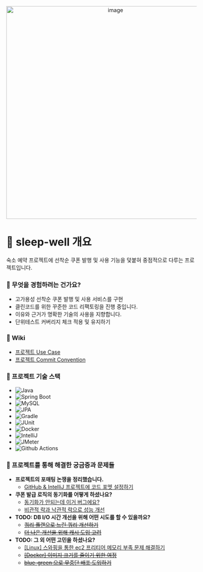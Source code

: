 <p align="center"><img style="display: block; margin: 0 auto;" width="562" alt="image" src="https://github.com/HyoJongPark/sleep-well/assets/75190035/6df63bfe-ba12-47b5-86ad-db4d8038ca9e"></p>

# 🛌 sleep-well 개요

숙소 예약 프로젝트에 선착순 쿠폰 발행 및 사용 기능을 덫붙혀 중점적으로 다루는 프로젝트입니다.

### 🛌 무엇을 경험하려는 건가요?

- 고가용성 선착순 쿠폰 발행 및 사용 서비스를 구현
- 클린코드를 위한 꾸준한 코드 리팩토링을 진행 중입니다.
- 이유와 근거가 명확한 기술의 사용을 지향합니다.
- 단위테스트 커버리지 체크 적용 및 유지하기

### 🛌 Wiki

- [프로젝트 Use Case](https://github.com/HyoJongPark/sleep-well/wiki/Use-Case)
- [프로젝트 Commit Convention](https://github.com/HyoJongPark/sleep-well/wiki/Commit-Convention)

### 🛌 프로젝트 기술 스택

- ![Java](https://img.shields.io/badge/Java-17-007396?logo=java)
- ![Spring Boot](https://img.shields.io/badge/Spring%20Boot-3.2.5-6DB33F?logo=spring%20boot&logoColor=6DB33F)
- ![MySQL](https://img.shields.io/badge/MySQL-8.0-4479A1?logo=mysql&logoColor=4479A1)
- ![JPA](https://img.shields.io/badge/JPA-3.2.5-000000?logo=&logoColor=000000)
- ![Gradle](https://img.shields.io/badge/Gradle-8.5-02303A?logo=gradle&logoColor=02303A)
- ![JUnit](https://img.shields.io/badge/JUnit-5.8.2-25A162?logo=junit&logoColor=white)
- ![Docker](https://img.shields.io/badge/Docker-24.0.2-2496ED?logo=docker&logoColor=white)
- ![IntelliJ](https://img.shields.io/badge/IntelliJ-2024.1-000000?logo=intellijidea&logoColor=000000)
- ![JMeter](https://img.shields.io/badge/JMeter-5.6.2-D21717?logo=apache%20jmeter&logoColor=white)
- ![Github Actions](https://img.shields.io/badge/githubactions-Free-2496ED?logo=githubactions)

### 🛌 프로젝트를 통해 해결한 궁금증과 문제들

- **프로젝트의 포매팅 논쟁을 정리했습니다.**
    - [GitHub & IntelliJ 프로젝트에 코드 포멧 설정하기](https://velog.io/@phj5075/GitHub-IntelliJ-%ED%94%84%EB%A1%9C%EC%A0%9D%ED%8A%B8%EC%97%90-%EC%BD%94%EB%93%9C-%ED%8F%AC%EB%A9%A7-%EC%84%A4%EC%A0%95%ED%95%98%EA%B8%B0)
- **쿠폰 발급 로직의 동기화를 어떻게 하셨나요?**
    - [동기화가 안되는데 이거 버그에요?](https://velog.io/@phj5075/%EB%8F%99%EA%B8%B0%ED%99%94%EA%B0%80-%EC%95%88%EB%90%98%EB%8A%94%EB%8D%B0-%EC%9D%B4%EA%B1%B0-%EB%B2%84%EA%B7%B8%EC%97%90%EC%9A%94)
    - [비관적 락과 낙관적 락으로 성능 개선](https://velog.io/@phj5075/%EB%82%99%EA%B4%80%EC%A0%81-%EB%B9%84%EA%B4%80%EC%A0%81-%EB%9D%BD%EC%9C%BC%EB%A1%9C-%EB%8F%99%EA%B8%B0%ED%99%94%ED%95%98%EA%B8%B0)
- **TODO: DB I/O 시간 개선을 위해 어떤 시도를 할 수 있을까요?**
    - ~~[쿼리 플랜으로 느린 쿼리 개선하기]()~~
    - ~~[더 나은 개선을 위해 캐시 도입 고려]()~~
- **TODO: 그 외 어떤 고민을 하셨나요?**
    - [[Linux] 스와핑을 통한 ec2 프리티어 메모리 부족 문제 해결하기](https://velog.io/@phj5075/%EC%8A%A4%EC%99%80%ED%95%91%EC%9D%84-%ED%86%B5%ED%95%9C-ec2-%ED%94%84%EB%A6%AC%ED%8B%B0%EC%96%B4-%EB%A9%94%EB%AA%A8%EB%A6%AC-%EB%B6%80%EC%A1%B1-%ED%95%B4%EA%B2%B0%ED%95%98%EA%B8%B0)
    - ~~[[Docker] 이미지 크기를 줄이기 위한 여정]()~~
    - ~~[blue-green 으로 무중단 배포 도입하기]()~~

